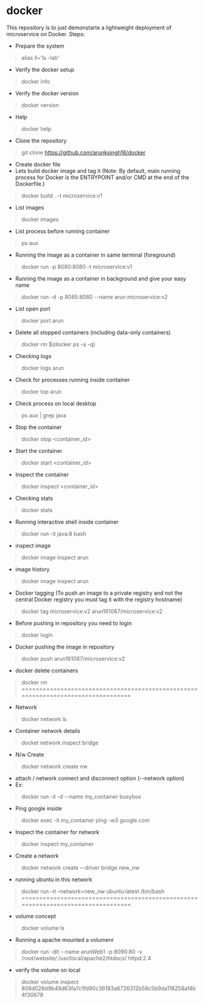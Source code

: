 # docker
This repository is to just demonstarte a lightweight deployment of microservice on Docker. 
Steps:
- Prepare the system
> alias ll='ls -latr'
- Verify the docker setup 
> docker info
- Verify the docker version
> docker version
- Help
> docker help
- Clone the repository
> git clone https://github.com/arunksingh16/docker
- Create docker file 
- Lets build docker image and tag it (Note: By default, main running process for Docker is the ENTRYPOINT and/or CMD at the end of the Dockerfile.)
> docker build . -t microservice:v1
- List images
> docker images
- List process before running container
> ps aux
- Running the image as a container in same terminal (foreground)
> docker run -p 8080:8080 -t microservice:v1
- Running the image as a container in background and give your easy name
> docker run -d -p 8085:8080 --name arun microservice:v2
- List open port
> docker port arun
- Delete all stopped containers (including data-only containers) 
> docker rm $(docker ps -a -q)
- Checking logs 
> docker logs arun
- Check for processes running inside container
> docker top arun
- Check process on local desktop
> ps aux | grep java
- Stop the container
> docker stop <container_id>
- Start the container
> docker start <container_id>
- Inspect the container
> docker inspect <container_id>
- Checking stats
> docker stats
- Running interactive shell inside container
> docker run -it java:8 bash
- inspect image
> docker image inspect arun
- image history
> docker image inspect arun
- Docker tagging (To push an image to a private registry and not the central Docker registry you must tag it with the registry hostname)
> docker tag microservice:v2 arun161087/microservice:v2
- Before pushing in repository you need to login
> docker login
- Docker pushing the image in repository
> docker push arun161087/microservice:v2
- docker delete containers 
> docker rm <few unique digits from container id>
=================================================================================
- Network
> docker network ls
- Container network details
> docket network inspect bridge
- N/w Create
> docker network create nw
- attach / network connect and disconnect option (--network option)
- Ex:
> docker run -it -d  --name my_container  busybox
- Ping google inside 
> docker exec -it my_container ping -w3 google.com
- Inspect the container for network
> docker inspect my_container
- Create a network 
> docker network create –-driver bridge new_nw 
- running ubuntu in this network 
> docker run –it –network=new_nw ubuntu:latest /bin/bash
=================================================================================
- volume concept
> docker volume ls
- Running a apache mounted a volumenr
> docker run -dit --name arunWeb1 -p 8090:80 -v /root/website/:/usr/local/apache2/htdocs/ httpd:2.4
- verify the volume on local
> docker volume inspect 808d026d9b49d63fa7c1fd90c36183a6726312b58c5b9da118258af4b4f30678


